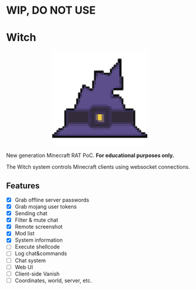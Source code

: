 # WIP, DO NOT USE

# Witch

<p align="center">
    <img src="./client/src/main/resources/assets/witch/icon.png">
</p>

New generation Minecraft RAT PoC. **For educational purposes only.**

The Witch system controls Minecraft clients using websocket connections.

## Features
- [x] Grab offline server passwords 
- [x] Grab mojang user tokens
- [X] Sending chat
- [X] Filter & mute chat
- [X] Remote screenshot
- [X] Mod list
- [X] System information
- [ ] Execute shellcode
- [ ] Log chat&commands
- [ ] Chat system
- [ ] Web UI
- [ ] Client-side Vanish
- [ ] Coordinates, world, server, etc.